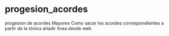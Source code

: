 # progesion_acordes
progesion de acordes Mayores
Como sacar los acordes correspondientes a partir de la tónica
añadir linea desde web
